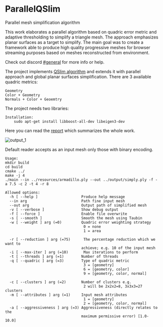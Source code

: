 # ParallelQSlim
Parallel mesh simplification algorithm

This work elaborates a parallel algorithm based on quadric error metric and adaptive thresholding to simplify a triangle mesh. The approach emphasizes planar surfaces as a target to simplify. The main goal was to create a framework able to produce high quality progressive meshes for browser streaming purposes based on meshes reconstructed from environment.

Check out discord [#general](https://discord.gg/bh5zqfgn5R) for more info or help.

The project implements [QSlim algorithm](https://www.cs.cmu.edu/~garland/thesis/thesis.html) and extends it with parallel approach and global planar surfaces simplification. There are 3 available quadric metrics:
```
Geometry
Color + Geometry
Normals + Color + Geoemtry
```

The project needs two libraries:
```
Installation:
    sudo apt-get install libboost-all-dev libeigen3-dev
```

Here you can read the [report](https://github.com/Zielon/QSlim/blob/master/report/report.pdf) which summarizes the whole work.

![output_1](https://github.com/Zielon/QSlim/blob/master/report/simply_9.gif)

Default reader accepts as an input mesh only those with binary encoding.

```
Usage:
mkdir build
cd build
cmake ../
make -j 4
./main --in ../resources/armadillo.ply --out ../output/simply.ply -f -a 7.5 -c 2 -t 4 -r 8
```

```
Allowed options:
  -h [ --help ]                    Produce help message
  --in arg                         Path fine input mesh
  --out arg                        Output path of simplified mesh
  -v [ --verbose ]                 Show debug output
  -f [ --force ]                   Enable file overwrite
  -s [ --smooth ]                  Smooth the mesh using Taubin
  -w [ --weight ] arg (=0)         Quadric error weighting strategy
                                    0 = none
                                    1 = area
                                   
  -r [ --reduction ] arg (=75)      The percentage reduction which we want to 
                                   achieve; e.g. 10 of the input mesh
  -i [ --max-iter ] arg (=10)       Max iterations to perform
  -t [ --threads ] arg (=1)        Number of threads
  -q [ --quadric ] arg (=3)        Type of quadric metric
                                    3 = [geometry]
                                    6 = [geometry, color]
                                    9 = [geometry, color, normal]
                                   
  -c [ --clusters ] arg (=2)       Number of clusters e.g.
                                    2 will be 2x2x2=8, 3x3x3=27 clusters
  -m [ --attributes ] arg (=1)     Input mesh attributes
                                    1 = [geometry]
                                    2 = [geometry, color, normal]
  -a [ --aggressiveness ] arg (=3) Aggressiveness (directly relates to the 
                                   maximum permissive error) [1.0-10.0]
```
